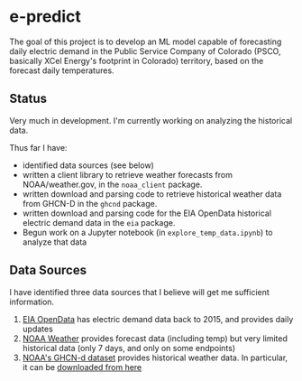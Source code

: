 # e-predict
The goal of this project is to develop an ML model capable of forecasting daily electric demand in the 
Public Service Company of Colorado (PSCO, basically XCel Energy's footprint in Colorado) territory, based on the forecast daily temperatures. 

## Status
Very much in development. I'm currently working on analyzing the historical data. 

Thus far I have:
 - identified data sources (see below)
 - written a client library to retrieve weather forecasts from NOAA/weather.gov, in the `noaa_client` package.
 - written download and parsing code to retrieve historical weather data from GHCN-D in the `ghcnd` package.
 - written download and parsing code for the EIA OpenData historical electric demand data in the `eia` package.
 - Begun work on a Jupyter notebook (in `explore_temp_data.ipynb`) to analyze that data


## Data Sources
I have identified three data sources that I believe will get me sufficient information.

1. [EIA OpenData](https://www.eia.gov/opendata/) has electric demand data back to 2015, and provides daily updates
2. [NOAA Weather](https://www.weather.gov/documentation/services-web-api) provides forecast data (including temp) but very limited historical data (only 7 days, and only on some endpoints)
3. [NOAA's GHCN-d dataset](https://www.ncei.noaa.gov/products/land-based-station/global-historical-climatology-network-daily) provides historical weather data. In particular, it can be [downloaded from here](https://www1.ncdc.noaa.gov/pub/data/ghcn/daily/)



